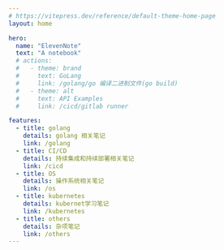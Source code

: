 ```yaml
---
# https://vitepress.dev/reference/default-theme-home-page
layout: home

hero:
  name: "ElevenNote"
  text: "A notebook"
  # actions:
  #   - theme: brand
  #     text: GoLang
  #     link: /golang/go 编译二进制文件(go build)
  #   - theme: alt
  #     text: API Examples
  #     link: /cicd/gitlab runner

features:
  - title: golang
    details: golang 相关笔记
    link: /golang
  - title: CI/CD
    details: 持续集成和持续部署相关笔记
    link: /cicd
  - title: OS
    details: 操作系统相关笔记
    link: /os
  - title: kubernetes
    details: kubernet学习笔记
    link: /kubernetes
  - title: others
    details: 杂项笔记
    link: /others
---
```



